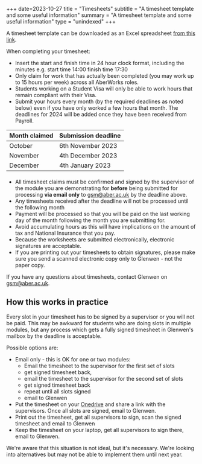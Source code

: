 +++
date=2023-10-27
title = "Timesheets"
subtitle =  "A timesheet template and some useful information"
summary = "A timesheet template and some useful information"
type =  "unindexed"
+++

A timesheet template can be downloaded as an Excel spreadsheet
[from this link](/downloads/AberworksTimesheet.xlsx).


When completing your timesheet:

* Insert the start and finish time in 24 hour clock format,
including the minutes e.g. start time 14:00 finish time 17:30
* Only claim for work that has actually been completed
(you may work up to 15 hours per week) across all AberWorks roles.
* Students working on a Student Visa will only be able to work hours that remain compliant with their Visa.
* Submit your hours every month (by the required deadlines as noted below)
even if you have only worked a few hours that month. The deadlines for 2024
will be added once they have been received from Payroll.


<div style="margin-bottom:20px">

|Month claimed|Submission deadline|
|-------|-------|
|October|6th November 2023|
|November|4th December 2023|
|December|4th January 2023|

</div>

* All timesheet claims must be confirmed and signed by the supervisor of
the module you are demonstrating for **before** being submitted for processing **via email only** to 
[gsm@aber.ac.uk](mailto:gsm@aber.ac.uk) by the deadline above.
* Any timesheets received after the deadline will not be processed until
the following month
* Payment will be processed so that you will be paid on the last working day
of the month following the month you are submitting for.
* Avoid accumulating hours as this will have implications on the
amount of tax and National Insurance that you pay.
* Because the worksheets are submitted electronically, electronic signatures
are acceptable. 
* If you are printing out your timesheets to obtain signatures, please make sure you send a scanned electronic copy only to Glenwen - not the paper copy.

If you have any questions about timesheets, contact Glenwen
on [gsm@aber.ac.uk](mailto:gsm@aber.ac.uk).


## How this works in practice

Every slot in your timesheet has to be signed by a supervisor or you will
not be paid. This may be awkward for students who are doing slots in
multiple modules, but any process which gets a fully signed timesheet in
Glenwen's mailbox by the deadline is acceptable.

Possible options are:

* Email only - this is OK for one or two modules:
    * Email the timesheet to the supervisor for the first set of slots
    * get signed timesheet back,
    * email the timesheet to the supervisor for the second set of slots
    * get signed timesheet back 
    * repeat until all slots signed
    * email to Glenwen
* Put the timesheet on your [Onedrive](https://faqs.aber.ac.uk/?searchkeyword=OneDrive&amp;language=en)
and share a link with the supervisors. Once all slots are signed, email to Glenwen.
* Print out the timesheet, get all supervisors to sign, scan the signed timesheet and email to Glenwen
* Keep the timesheet on your laptop, get all supervisors to sign there, email to Glenwen.

We're aware that this situation is not ideal, but it's necessary. We're looking into alternatives but
may not be able to implement them until next year.
